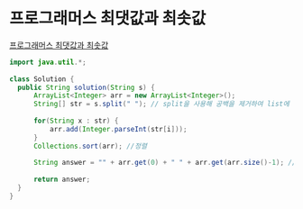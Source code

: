 # 프로그래머스 최댓값과 최솟값
[프로그래머스 최댓값과 최솟값](https://school.programmers.co.kr/learn/courses/30/lessons/12939)
```java
import java.util.*;
 
class Solution {
  public String solution(String s) {
      ArrayList<Integer> arr = new ArrayList<Integer>();
      String[] str = s.split(" "); // split을 사용해 공백을 제거하여 list에 저장
 
      for(String x : str) {
          arr.add(Integer.parseInt(str[i]));
      }
      Collections.sort(arr); //정렬
 
      String answer = "" + arr.get(0) + " " + arr.get(arr.size()-1); //첫번째, 마지막 answer에 대입
 
      return answer;
  }
}
```